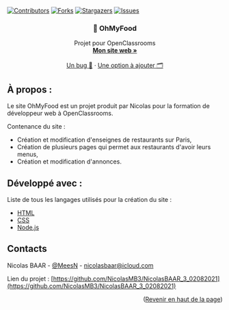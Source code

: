 [![Contributors][contributors-shield]][contributors-url]
[![Forks][forks-shield]][forks-url]
[![Stargazers][stars-shield]][stars-url]
[![Issues][issues-shield]][issues-url]

<div id="top"></div>

<div align="center">

  ### 🥡 OhMyFood

  <p align="center">
    Projet pour OpenClassrooms
    <br />
    <a href="https://nicolasbaar.fr/"><strong>Mon site web »</strong></a>
    <br />
    <br />
    <a href="https://github.com/NicolasMB3/NicolasBAAR_3_02082021/issues">Un bug 🐜</a>
    ·
    <a href="https://github.com/NicolasMB3/NicolasBAAR_3_02082021/issues">Une option à ajouter 🗂️</a>
  </p>
</div>

## À propos :

Le site OhMyFood est un projet produit par Nicolas pour la formation de développeur web à OpenClassrooms.

Contenance du site :
* Création et modification d'enseignes de restaurants sur Paris,
* Création de plusieurs pages qui permet aux restaurants d'avoir leurs menus,
* Création et modification d'annonces.

## Développé avec :

Liste de tous les langages utilisés pour la création du site :

* [HTML](https://developer.mozilla.org/fr/docs/Web/HTML)
* [CSS](https://developer.mozilla.org/fr/docs/Web/CSS)
* [Node.js](https://nodejs.org/en/)

## Contacts

Nicolas BAAR - [@MeesN](https://nicolasbaar.fr/) - nicolasbaar@icloud.com

Lien du projet : [https://github.com/NicolasMB3/NicolasBAAR_3_02082021](https://github.com/NicolasMB3/NicolasBAAR_3_02082021)

<p align="right">(<a href="#top">Revenir en haut de la page</a>)</p>

[contributors-shield]: https://img.shields.io/github/contributors/NicolasMB3/NicolasBAAR_3_02082021.svg?style=for-the-badge
[contributors-url]: https://github.com/NicolasMB3/NicolasBAAR_3_02082021/graphs/contributors
[forks-shield]: https://img.shields.io/github/forks/NicolasMB3/NicolasBAAR_3_02082021.svg?style=for-the-badge
[forks-url]: https://github.com/NicolasMB3/NicolasBAAR_3_02082021/pulse
[stars-shield]: https://img.shields.io/github/stars/NicolasMB3/NicolasBAAR_3_02082021.svg?style=for-the-badge
[stars-url]: https://github.com/NicolasMB3/NicolasBAAR_3_02082021/stargazers
[issues-shield]: https://img.shields.io/github/issues/NicolasMB3/NicolasBAAR_3_02082021.svg?style=for-the-badge
[issues-url]: https://github.com/NicolasMB3/NicolasBAAR_3_02082021/issues
